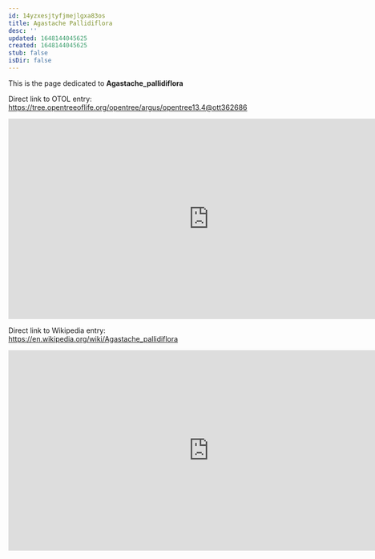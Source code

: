 ```yaml
---
id: 14yzxesjtyfjmejlgxa83os
title: Agastache Pallidiflora
desc: ''
updated: 1648144045625
created: 1648144045625
stub: false
isDir: false
---
```

This is the page dedicated to **Agastache_pallidiflora**


Direct link to OTOL entry: https://tree.opentreeoflife.org/opentree/argus/opentree13.4@ott362686



<html>
    <body>
    <iframe src="https://tree.opentreeoflife.org/opentree/argus/opentree13.4@ott362686"
    width="800" height="400" frameborder="0" allowfullscreen> </iframe>
    </body>
</html>
    


Direct link to Wikipedia entry: https://en.wikipedia.org/wiki/Agastache_pallidiflora



<html>
    <body>
    <iframe src="https://en.wikipedia.org/wiki/Agastache_pallidiflora"
    width="800" height="400" frameborder="0" allowfullscreen> </iframe>
    </body>
</html>
    
